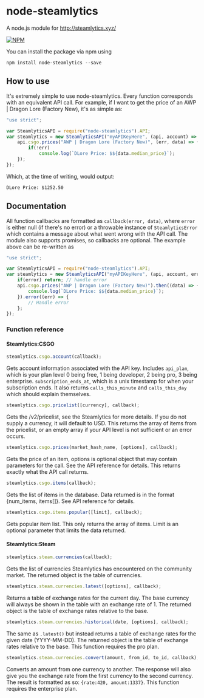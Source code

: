 # node-steamlytics
A node.js module for http://steamlytics.xyz/

[![NPM](https://nodei.co/npm/node-steamlytics.png?downloads&downloadRank&stars)](https://nodei.co/npm/node-steamlytics/)

You can install the package via npm using
```
npm install node-steamlytics --save
```
## How to use

It's extremely simple to use node-steamlytics. Every function corresponds with an equivalent API call. For example, if I want to get the price of an AWP | Dragon Lore (Factory New), it's as simple as:
```js
"use strict";

var SteamlyticsAPI = require("node-steamlytics").API;
var steamlytics = new SteamlyticsAPI("myAPIKeyHere", (api, account) => { // function called when API ready
	api.csgo.prices("AWP | Dragon Lore (Factory New)", (err, data) => {
		if(!err) 
			console.log(`DLore Price: $${data.median_price}`);
	});
});
```
Which, at the time of writing, would output:
```
DLore Price: $1252.50
```
## Documentation
All function callbacks are formatted as `callback(error, data)`, where `error` is either null (if there's no error) or a throwable instance of `SteamlyticsError` which contains a message about what went wrong with the API call.
The module also supports promises, so callbacks are optional. The example above can be re-written as
```js
"use strict";

var SteamlyticsAPI = require("node-steamlytics").API;
var steamlytics = new SteamlyticsAPI("myAPIKeyHere", (api, account, error) => { // the constructor does not support promises, for obvious reasons.
	if(error) return; // handle error
	api.csgo.prices("AWP | Dragon Lore (Factory New)").then((data) => {
		console.log(`DLore Price: $${data.median_price}`);
	}).error((err) => {
		// Handle error	
	};
});
```

### Function reference

#### Steamlytics:CSGO

```js
steamlytics.csgo.account(callback);
```
Gets account information associated with the API key. Includes `api_plan`, which is your plan level 0 being free, 1 being developer, 2 being pro, 3 being enterprise. `subscription_ends_at`, which is a unix timestamp for when your subscription ends. It also returns `calls_this_minute` and `calls_this_day` which should explain themselves.
```js
steamlytics.csgo.pricelist([currency], callback);
```
Gets the /v2/pricelist, see the Steamlytics for more details. If you do not supply a currency, it will default to USD. This returns the array of items from the pricelist, or an empty array if your API level is not sufficient or an error occurs.
```js
steamlytics.csgo.prices(market_hash_name, [options], callback);
```
Gets the price of an item, options is optional object that may contain parameters for the call. See the API reference for details. This returns exactly what the API call returns.
```js
steamlytics.csgo.items(callback);
```
Gets the list of items in the database. Data returned is in the format {num_items, items[]}. See API reference for details.
```js
steamlytics.csgo.items.popular([limit], callback);
```
Gets popular item list. This only returns the array of items. Limit is an optional parameter that limits the data returned.

#### Steamlytics:Steam

```js
steamlytics.steam.currencies(callback);
```
Gets the list of currencies Steamlytics has encountered on the community market. The returned object is the table of currencies.
```js
steamlytics.steam.currencies.latest([options], callback);
```
Returns a table of exchange rates for the current day. The base currency will always be shown in the table with an exchange rate of 1. The returned object is the table of exchange rates relative to the base.
```js
steamlytics.steam.currencies.historical(date, [options], callback);
```
The same as `.latest()` but instead returns a table of exchange rates for the given date (YYYY-MM-DD). The returned object is the table of exchange rates relative to the base. This function requires the pro plan.
```js
steamlytics.steam.currencies.convert(amount, from_id, to_id, callback);
```
Converts an amount from one currency to another. The response will also give you the exchange rate from the first currency to the second currency. The result is formatted as so: `{rate:420, amount:1337}`. This function requires the enterprise plan.